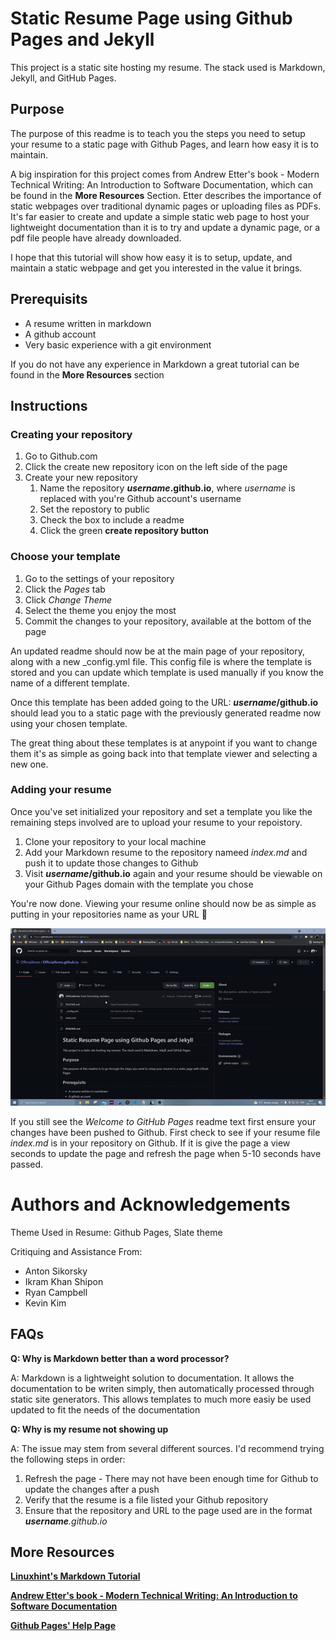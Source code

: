 # Static Resume Page using Github Pages and Jekyll

This project is a static site hosting my resume. The stack used is Markdown, Jekyll, and GitHub Pages.

## Purpose

The purpose of this readme is to teach you the steps you need to setup your resume to a static page with Github Pages, and learn how easy it is to maintain. 

A big inspiration for this project comes from Andrew Etter's book - Modern Technical Writing: An Introduction to Software Documentation, which can be found in the **More Resources** Section. Etter describes the importance of static webpages over traditional dynamic pages or uploading files as PDFs. It's far easier to create and update a simple static web page to host your lightweight documentation than it is to try and update a dynamic page, or a pdf file people have already downloaded. 

I hope that this tutorial will show how easy it is to setup, update, and maintain a static webpage and get you interested in the value it brings. 

## Prerequisits

* A resume written in markdown
* A github account 
* Very basic experience with a git environment

If you do not have any experience in Markdown a great tutorial can be found in the **More Resources** section

## Instructions

### Creating your repository

1. Go to Github.com
2. Click the create new repository icon on the left side of the page
3. Create your new repository
    1. Name the repository ***username*.github.io**, where *username* is replaced with you're Github account's username
    2. Set the repostory to public
    3. Check the box to include a readme
    4. Click the green **create repository button**

### Choose your template

1. Go to the settings of your repository
2. Click the _Pages_ tab
3. Click _Change Theme_
4. Select the theme you enjoy the most
5. Commit the changes to your repository, available at the bottom of the page

An updated readme should now be at the main page of your repository, along with a new \_config.yml file. This config file is where the template is stored and you can update which template is used manually if you know the name of a different template.

Once this template has been added going to the URL: **_username_/github.io** should lead you to a static page with the previously generated readme now using your chosen template. 

The great thing about these templates is at anypoint if you want to change them it's as simple as going back into that template viewer and selecting a new one. 

### Adding your resume

Once you've set initialized your repository and set a template you like the remaining steps involved are to upload your resume to your repoistory.

1. Clone your repository to your local machine
2. Add your Markdown resume to the repository nameed _index.md_ and push it to update those changes to Github
3. Visit **_username_/github.io** again and your resume should be viewable on your Github Pages domain with the template you chose

You're now done. Viewing your resume online should now be as simple as putting in your repositories name as your URL 🎉

![demonstration gif](demonstration.gif)

If you still see the _Welcome to GitHub Pages_ readme text first ensure your changes have been pushed to Github. First check to see if your resume file _index.md_ is in your repository on Github. If it is give the page a view seconds to update the page and refresh the page when 5-10 seconds have passed.  

# Authors and Acknowledgements 

Theme Used in Resume: Github Pages, Slate theme

Critiquing and Assistance From:

* Anton Sikorsky 
* Ikram Khan Shipon 
* Ryan Campbell 
* Kevin Kim 

## FAQs

**Q: Why is Markdown better than a word processor?**

A: Markdown is a lightweight solution to documentation. It allows the documentation to be writen simply, then automatically processed through static site generators. This allows templates to much more easiy be used updated to fit the needs of the documentation

**Q: Why is my resume not showing up**

A: The issue may stem from several different sources. I'd recommend trying the following steps in order:

1. Refresh the page - There may not have been enough time for Github to update the changes after a push
2. Verify that the resume is a file listed your Github repository
3. Ensure that the repository and URL to the page used are in the format _**username**.github.io_  


## More Resources

**[Linuxhint's Markdown Tutorial](https://linuxhint.com/markdown-tutorial-from-setup-to-syntax/)**

**[Andrew Etter's book - Modern Technical Writing: An Introduction to Software Documentation](https://www.amazon.ca/Modern-Technical-Writing-Introduction-Documentation-ebook/dp/B01A2QL9SS)**

**[Github Pages' Help Page](https://docs.github.com/en/pages)**

